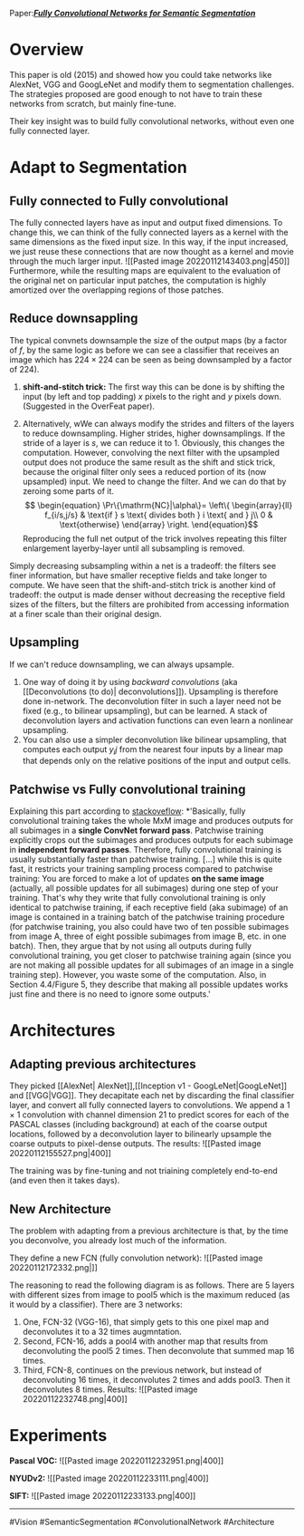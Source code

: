 Paper:[***Fully Convolutional Networks for Semantic Segmentation***](https://arxiv.org/pdf/1411.4038.pdf)

# Overview
This paper is old (2015) and showed how you could take networks like AlexNet, VGG and GoogLeNet and modify them to segmentation challenges. The strategies proposed are good enough to not have to train these networks from scratch, but mainly fine-tune.

Their key insight was to build fully convolutional networks, without even one fully connected layer.



# Adapt to Segmentation
## Fully connected to Fully convolutional
The fully connected layers have as input and output fixed dimensions. To change this, we can think of the fully connected layers as a kernel with the same dimensions as the fixed input size. In this way, if the input increased, we just reuse these connections that are now thought as a kernel and movie through the much larger input.
![[Pasted image 20220112143403.png|450]]
Furthermore, while the resulting maps are equivalent to the evaluation of the original net on particular input patches, the computation is highly amortized over the overlapping regions of those patches. 


## Reduce downsappling
The typical convnets downsample the size of the output maps (by a factor of $f$, by the same logic as before we can see a classifier that receives an image which has $224 \times 224$ can be seen as being downsampled by a factor of $224$).

1. **shift-and-stitch trick:** The first way this can be done is by shifting the input  (by left and top padding) $x$ pixels to the right and $y$ pixels down. (Suggested in the OverFeat paper).

2. Alternatively, wWe can always modify the strides and filters of the layers to reduce downsampling. Higher strides, higher downsamplings. If the stride of a layer is $s$, we can reduce it to $1$. Obviously, this changes the computation. However, convolving the next filter with the upsampled output does not produce the same result as the shift and stick trick, because the original filter only sees a reduced portion of its (now upsampled) input. We need to change the filter. And we can do that by zeroing some parts of it. 
$$ \begin{equation}
\Pr\{\mathrm{NC}|\alpha\}= \left\{
\begin{array}{ll}
      f_{i/s,j/s} & \text{if } s \text{ divides both } i \text{ and } j\\
      0 & \text{otherwise}
\end{array} 
\right. 
\end{equation}$$
Reproducing the full net output of the trick involves repeating this filter enlargement layerby-layer until all subsampling is removed.

Simply decreasing subsampling within a net is a tradeoff: the filters see finer information, but have smaller receptive fields and take longer to compute. We have seen that the shift-and-stitch trick is another kind of tradeoff: the output is made denser without decreasing the receptive field sizes of the filters, but the filters are prohibited from accessing information at a finer scale than their original design.

## Upsampling
If we can't reduce downsampling, we can always upsample. 

1. One way of doing it by using *backward convolutions* (aka [[Deconvolutions (to do)| deconvolutions]]). Upsampling is therefore done in-network. The deconvolution filter in such a layer need not be fixed (e.g., to bilinear upsampling), but can be learned. A stack of deconvolution layers and activation functions can even learn a nonlinear upsampling.
2. You can also use a simpler deconvolution like bilinear upsampling, that computes each output $y_ij$ from the nearest four inputs by a linear map that depends only on the relative positions of the input and output cells.

## Patchwise vs Fully convolutional training
Explaining this part according to [stackoveflow](https://stats.stackexchange.com/questions/266075/what-is-the-difference-between-patch-wise-training-and-fully-convolutional-train):
*'Basically, fully convolutional training takes the whole MxM image and produces outputs for all subimages in a **single ConvNet forward pass**. Patchwise training explicitly crops out the subimages and produces outputs for each subimage in **independent forward passes**. Therefore, fully convolutional training is usually substantially faster than patchwise training. 
[...]
while this is quite fast, it restricts your training sampling process compared to patchwise training: You are forced to make a lot of updates **on the same image** (actually, all possible updates for all subimages) during one step of your training. That's why they write that fully convolutional training is only identical to patchwise training, if each receptive field (aka subimage) of an image is contained in a training batch of the patchwise training procedure (for patchwise training, you also could have two of ten possible subimages from image A, three of eight possible subimages from image B, etc. in one batch). Then, they argue that by not using all outputs during fully convolutional training, you get closer to patchwise training again (since you are not making all possible updates for all subimages of an image in a single training step). However, you waste some of the computation. Also, in Section 4.4/Figure 5, they describe that making all possible updates works just fine and there is no need to ignore some outputs.'


# Architectures
## Adapting previous architectures
They picked [[AlexNet| AlexNet]],[[Inception v1 - GoogLeNet|GoogLeNet]] and [[VGG|VGG]]. They decapitate each net by discarding the final classifier layer, and convert all fully connected layers to convolutions. We append a 1 × 1 convolution with channel dimension 21 to predict scores for each of the PASCAL classes (including background) at each of the coarse output locations, followed by a deconvolution layer to bilinearly upsample the coarse outputs to pixel-dense outputs. The results:
![[Pasted image 20220112155527.png|400]]

The training was by fine-tuning and not triaining completely end-to-end (and even then it takes days).



## New Architecture
The problem with adapting from a previous architecture is that, by the time you deconvolve, you already lost much of the information.

They define a new FCN (fully convolution network):
![[Pasted image 20220112172332.png|]]

The reasoning to read the following diagram is as follows. There are 5 layers with different sizes from image to pool5 which is the maximum reduced (as it would by a classifier). There are 3 networks:
1. One, FCN-32 (VGG-16), that simply gets to this one pixel map and deconvolutes it to a 32 times augmntation.
2. Second, FCN-16, adds a pool4 with another map that results from deconvoluting the pool5 2 times. Then deconvolute that summed map 16 times.
3. Third, FCN-8, continues on the previous network, but instead of deconvoluting 16 times, it deconvolutes 2 times and adds pool3. Then it deconvolutes 8 times.
Results:
![[Pasted image 20220112232748.png|400]]


# Experiments
**Pascal VOC:**
![[Pasted image 20220112232951.png|400]]

**NYUDv2:**
![[Pasted image 20220112233111.png|400]]

**SIFT:**
![[Pasted image 20220112233133.png|400]]



___
#Vision #SemanticSegmentation #ConvolutionalNetwork #Architecture 
 






